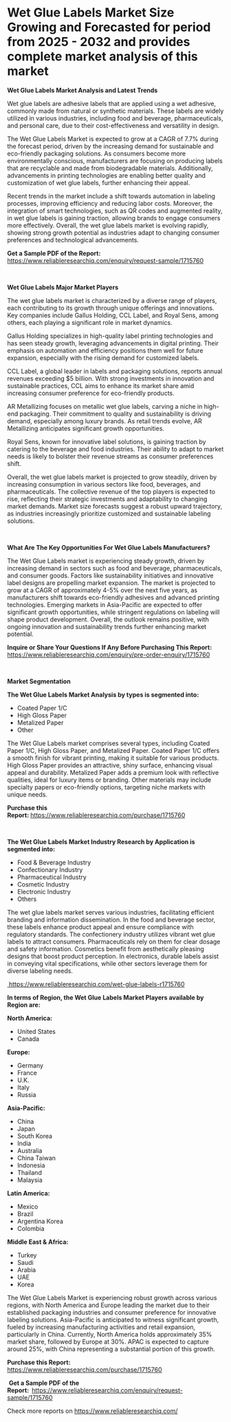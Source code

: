 <p><h1>Wet Glue Labels Market Size Growing and Forecasted for period from 2025 - 2032 and provides complete market analysis of this market</h1></p><p><strong>Wet Glue Labels Market Analysis and Latest Trends</strong></p>
<p><p>Wet glue labels are adhesive labels that are applied using a wet adhesive, commonly made from natural or synthetic materials. These labels are widely utilized in various industries, including food and beverage, pharmaceuticals, and personal care, due to their cost-effectiveness and versatility in design.</p><p>The Wet Glue Labels Market is expected to grow at a CAGR of 7.7% during the forecast period, driven by the increasing demand for sustainable and eco-friendly packaging solutions. As consumers become more environmentally conscious, manufacturers are focusing on producing labels that are recyclable and made from biodegradable materials. Additionally, advancements in printing technologies are enabling better quality and customization of wet glue labels, further enhancing their appeal.</p><p>Recent trends in the market include a shift towards automation in labeling processes, improving efficiency and reducing labor costs. Moreover, the integration of smart technologies, such as QR codes and augmented reality, in wet glue labels is gaining traction, allowing brands to engage consumers more effectively. Overall, the wet glue labels market is evolving rapidly, showing strong growth potential as industries adapt to changing consumer preferences and technological advancements.</p></p>
<p><strong>Get a Sample PDF of the Report:&nbsp;</strong> <a href="https://www.reliableresearchiq.com/enquiry/request-sample/1715760?utm_campaign=2224&utm_medium=2&utm_source=Github&utm_content=ia&utm_term=30012025&utm_id=wet-glue-labels">https://www.reliableresearchiq.com/enquiry/request-sample/1715760</a></p>
<p>&nbsp;</p>
<p><strong>Wet Glue Labels Major Market Players</strong></p>
<p><p>The wet glue labels market is characterized by a diverse range of players, each contributing to its growth through unique offerings and innovations. Key companies include Gallus Holding, CCL Label, and Royal Sens, among others, each playing a significant role in market dynamics.</p><p>Gallus Holding specializes in high-quality label printing technologies and has seen steady growth, leveraging advancements in digital printing. Their emphasis on automation and efficiency positions them well for future expansion, especially with the rising demand for customized labels.</p><p>CCL Label, a global leader in labels and packaging solutions, reports annual revenues exceeding $5 billion. With strong investments in innovation and sustainable practices, CCL aims to enhance its market share amid increasing consumer preference for eco-friendly products.</p><p>AR Metallizing focuses on metallic wet glue labels, carving a niche in high-end packaging. Their commitment to quality and sustainability is driving demand, especially among luxury brands. As retail trends evolve, AR Metallizing anticipates significant growth opportunities.</p><p>Royal Sens, known for innovative label solutions, is gaining traction by catering to the beverage and food industries. Their ability to adapt to market needs is likely to bolster their revenue streams as consumer preferences shift.</p><p>Overall, the wet glue labels market is projected to grow steadily, driven by increasing consumption in various sectors like food, beverages, and pharmaceuticals. The collective revenue of the top players is expected to rise, reflecting their strategic investments and adaptability to changing market demands. Market size forecasts suggest a robust upward trajectory, as industries increasingly prioritize customized and sustainable labeling solutions.</p></p>
<p>&nbsp;</p>
<p><strong>What Are The Key Opportunities For Wet Glue Labels Manufacturers?</strong></p>
<p><p>The Wet Glue Labels market is experiencing steady growth, driven by increasing demand in sectors such as food and beverage, pharmaceuticals, and consumer goods. Factors like sustainability initiatives and innovative label designs are propelling market expansion. The market is projected to grow at a CAGR of approximately 4-5% over the next five years, as manufacturers shift towards eco-friendly adhesives and advanced printing technologies. Emerging markets in Asia-Pacific are expected to offer significant growth opportunities, while stringent regulations on labeling will shape product development. Overall, the outlook remains positive, with ongoing innovation and sustainability trends further enhancing market potential.</p></p>
<p><strong>Inquire or Share Your Questions If Any Before Purchasing This Report:</strong> <a href="https://www.reliableresearchiq.com/enquiry/pre-order-enquiry/1715760?utm_campaign=2224&utm_medium=2&utm_source=Github&utm_content=ia&utm_term=30012025&utm_id=wet-glue-labels">https://www.reliableresearchiq.com/enquiry/pre-order-enquiry/1715760</a></p>
<p>&nbsp;</p>
<p><strong>Market Segmentation</strong></p>
<p><strong>The Wet Glue Labels Market Analysis by types is segmented into:</strong></p>
<p><ul><li>Coated Paper 1/C</li><li>High Gloss Paper</li><li>Metalized Paper</li><li>Other</li></ul></p>
<p><p>The Wet Glue Labels market comprises several types, including Coated Paper 1/C, High Gloss Paper, and Metalized Paper. Coated Paper 1/C offers a smooth finish for vibrant printing, making it suitable for various products. High Gloss Paper provides an attractive, shiny surface, enhancing visual appeal and durability. Metalized Paper adds a premium look with reflective qualities, ideal for luxury items or branding. Other materials may include specialty papers or eco-friendly options, targeting niche markets with unique needs.</p></p>
<p><strong>Purchase this Report:&nbsp;</strong><a href="https://www.reliableresearchiq.com/purchase/1715760?utm_campaign=2224&utm_medium=2&utm_source=Github&utm_content=ia&utm_term=30012025&utm_id=wet-glue-labels">https://www.reliableresearchiq.com/purchase/1715760</a></p>
<p>&nbsp;</p>
<p><strong>The Wet Glue Labels Market Industry Research by Application is segmented into:</strong></p>
<p><ul><li>Food & Beverage Industry</li><li>Confectionary Industry</li><li>Pharmaceutical Industry</li><li>Cosmetic Industry</li><li>Electronic Industry</li><li>Others</li></ul></p>
<p><p>The wet glue labels market serves various industries, facilitating efficient branding and information dissemination. In the food and beverage sector, these labels enhance product appeal and ensure compliance with regulatory standards. The confectionery industry utilizes vibrant wet glue labels to attract consumers. Pharmaceuticals rely on them for clear dosage and safety information. Cosmetics benefit from aesthetically pleasing designs that boost product perception. In electronics, durable labels assist in conveying vital specifications, while other sectors leverage them for diverse labeling needs.</p></p>
<p><a href="https://www.reliableresearchiq.com/wet-glue-labels-r1715760?utm_campaign=2224&utm_medium=2&utm_source=Github&utm_content=ia&utm_term=30012025&utm_id=wet-glue-labels">&nbsp;https://www.reliableresearchiq.com/wet-glue-labels-r1715760</a></p>
<p><strong>In terms of Region, the Wet Glue Labels Market Players available by Region are:</strong></p>
<p>
    <p> <strong> North America: </strong>
        <ul>
            <li>United States</li>
            <li>Canada</li>
        </ul>
        </p> 
    <p> <strong> Europe: </strong>
        <ul>
            <li>Germany</li>
            <li>France</li>
            <li>U.K.</li>
            <li>Italy</li>
            <li>Russia</li>
        </ul>
        </p> 
    <p> <strong> Asia-Pacific: </strong>
        <ul>
            <li>China</li>
            <li>Japan</li>
            <li>South Korea</li>
            <li>India</li>
            <li>Australia</li>
            <li>China Taiwan</li>
            <li>Indonesia</li>
            <li>Thailand</li>
            <li>Malaysia</li>
        </ul>
        </p> 
    <p> <strong> Latin America: </strong>
        <ul>
            <li>Mexico</li>
            <li>Brazil</li>
            <li>Argentina Korea</li>
            <li>Colombia</li>
        </ul>
        </p> 
    <p> <strong> Middle East & Africa: </strong>
        <ul>
            <li>Turkey</li>
            <li>Saudi</li>
            <li>Arabia</li>
            <li>UAE</li>
            <li>Korea</li>
        </ul>
    </p>
    </p>
<p><p>The Wet Glue Labels Market is experiencing robust growth across various regions, with North America and Europe leading the market due to their established packaging industries and consumer preference for innovative labeling solutions. Asia-Pacific is anticipated to witness significant growth, fueled by increasing manufacturing activities and retail expansion, particularly in China. Currently, North America holds approximately 35% market share, followed by Europe at 30%. APAC is expected to capture around 25%, with China representing a substantial portion of this growth.</p></p>
<p><strong>Purchase this Report: </strong><a href="https://www.reliableresearchiq.com/purchase/1715760?utm_campaign=2224&utm_medium=2&utm_source=Github&utm_content=ia&utm_term=30012025&utm_id=wet-glue-labels">https://www.reliableresearchiq.com/purchase/1715760</a></p>
<p>&nbsp;<strong>Get a Sample PDF of the Report:&nbsp;&nbsp;</strong><a href="https://www.reliableresearchiq.com/enquiry/request-sample/1715760?utm_campaign=2224&utm_medium=2&utm_source=Github&utm_content=ia&utm_term=30012025&utm_id=wet-glue-labels">https://www.reliableresearchiq.com/enquiry/request-sample/1715760</a></p>
<p><strong></strong></p>
<p>Check more reports on <a href="https://www.reliableresearchiq.com/?utm_campaign=2224&utm_medium=2&utm_source=Github&utm_content=ia&utm_term=30012025&utm_id=wet-glue-labels">https://www.reliableresearchiq.com/</a></p>